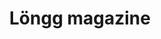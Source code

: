 ---
order: 8
title: Löngg magazine
description: Fictive luxurious magazine with divers news (InDesign)

variant: project--6
image1: longg-1.webp
image2: longg-2.webp
---